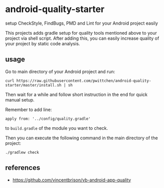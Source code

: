 # android-quality-starter
setup CheckStyle, FindBugs, PMD and Lint for your Android project easily

This projects adds gradle setup for quality tools mentioned above to your project via shell script. After adding this, you can easily increase quality of your project by static code analysis.

usage
-----

Go to main directory of your Android project and run:

```
curl https://raw.githubusercontent.com/pwittchen/android-quality-starter/master/install.sh | sh
```

Then wait for a while and follow short instruction in the end for quick manual setup.

Remember to add line:

```
apply from: '../config/quality.gradle'
```

to `build.gradle` of the module you want to check.

Then you can execute the following command in the main directory of the project:

```
./gradlew check
```

references
----------
- https://github.com/vincentbrison/vb-android-app-quality
